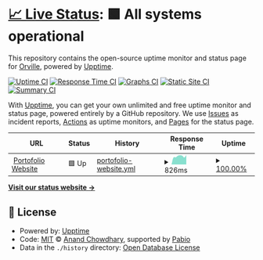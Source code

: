 # [📈 Live Status](https://uptime.neonddroid.com): <!--live status--> **🟩 All systems operational**

This repository contains the open-source uptime monitor and status page for [Orville](neonddroid.com), powered by [Upptime](https://github.com/upptime/upptime).

[![Uptime CI](https://github.com/Orville610/RvilleUptime/workflows/Uptime%20CI/badge.svg)](https://github.com/Orville610/RvilleUptime/actions?query=workflow%3A%22Uptime+CI%22)
[![Response Time CI](https://github.com/Orville610/RvilleUptime/workflows/Response%20Time%20CI/badge.svg)](https://github.com/Orville610/RvilleUptime/actions?query=workflow%3A%22Response+Time+CI%22)
[![Graphs CI](https://github.com/Orville610/RvilleUptime/workflows/Graphs%20CI/badge.svg)](https://github.com/Orville610/RvilleUptime/actions?query=workflow%3A%22Graphs+CI%22)
[![Static Site CI](https://github.com/Orville610/RvilleUptime/workflows/Static%20Site%20CI/badge.svg)](https://github.com/Orville610/RvilleUptime/actions?query=workflow%3A%22Static+Site+CI%22)
[![Summary CI](https://github.com/Orville610/RvilleUptime/workflows/Summary%20CI/badge.svg)](https://github.com/Orville610/RvilleUptime/actions?query=workflow%3A%22Summary+CI%22)

With [Upptime](https://upptime.js.org), you can get your own unlimited and free uptime monitor and status page, powered entirely by a GitHub repository. We use [Issues](https://github.com/Orville610/RvilleUptime/issues) as incident reports, [Actions](https://github.com/Orville610/RvilleUptime/actions) as uptime monitors, and [Pages](https://uptime.neonddroid.com) for the status page.

<!--start: status pages-->
<!-- This summary is generated by Upptime (https://github.com/upptime/upptime) -->
<!-- Do not edit this manually, your changes will be overwritten -->
<!-- prettier-ignore -->
| URL | Status | History | Response Time | Uptime |
| --- | ------ | ------- | ------------- | ------ |
| <img alt="" src="https://icons.duckduckgo.com/ip3/neonddroid.com.ico" height="13"> [Portofolio Website](https://neonddroid.com) | 🟩 Up | [portofolio-website.yml](https://github.com/Orville610/RvilleUptime/commits/HEAD/history/portofolio-website.yml) | <details><summary><img alt="Response time graph" src="./graphs/portofolio-website/response-time-week.png" height="20"> 826ms</summary><br><a href="https://uptime.neonddroid.com/history/portofolio-website"><img alt="Response time 1335" src="https://img.shields.io/endpoint?url=https%3A%2F%2Fraw.githubusercontent.com%2FOrville610%2FRvilleUptime%2FHEAD%2Fapi%2Fportofolio-website%2Fresponse-time.json"></a><br><a href="https://uptime.neonddroid.com/history/portofolio-website"><img alt="24-hour response time 932" src="https://img.shields.io/endpoint?url=https%3A%2F%2Fraw.githubusercontent.com%2FOrville610%2FRvilleUptime%2FHEAD%2Fapi%2Fportofolio-website%2Fresponse-time-day.json"></a><br><a href="https://uptime.neonddroid.com/history/portofolio-website"><img alt="7-day response time 826" src="https://img.shields.io/endpoint?url=https%3A%2F%2Fraw.githubusercontent.com%2FOrville610%2FRvilleUptime%2FHEAD%2Fapi%2Fportofolio-website%2Fresponse-time-week.json"></a><br><a href="https://uptime.neonddroid.com/history/portofolio-website"><img alt="30-day response time 1223" src="https://img.shields.io/endpoint?url=https%3A%2F%2Fraw.githubusercontent.com%2FOrville610%2FRvilleUptime%2FHEAD%2Fapi%2Fportofolio-website%2Fresponse-time-month.json"></a><br><a href="https://uptime.neonddroid.com/history/portofolio-website"><img alt="1-year response time 1335" src="https://img.shields.io/endpoint?url=https%3A%2F%2Fraw.githubusercontent.com%2FOrville610%2FRvilleUptime%2FHEAD%2Fapi%2Fportofolio-website%2Fresponse-time-year.json"></a></details> | <details><summary><a href="https://uptime.neonddroid.com/history/portofolio-website">100.00%</a></summary><a href="https://uptime.neonddroid.com/history/portofolio-website"><img alt="All-time uptime 63.44%" src="https://img.shields.io/endpoint?url=https%3A%2F%2Fraw.githubusercontent.com%2FOrville610%2FRvilleUptime%2FHEAD%2Fapi%2Fportofolio-website%2Fuptime.json"></a><br><a href="https://uptime.neonddroid.com/history/portofolio-website"><img alt="24-hour uptime 100.00%" src="https://img.shields.io/endpoint?url=https%3A%2F%2Fraw.githubusercontent.com%2FOrville610%2FRvilleUptime%2FHEAD%2Fapi%2Fportofolio-website%2Fuptime-day.json"></a><br><a href="https://uptime.neonddroid.com/history/portofolio-website"><img alt="7-day uptime 100.00%" src="https://img.shields.io/endpoint?url=https%3A%2F%2Fraw.githubusercontent.com%2FOrville610%2FRvilleUptime%2FHEAD%2Fapi%2Fportofolio-website%2Fuptime-week.json"></a><br><a href="https://uptime.neonddroid.com/history/portofolio-website"><img alt="30-day uptime 56.38%" src="https://img.shields.io/endpoint?url=https%3A%2F%2Fraw.githubusercontent.com%2FOrville610%2FRvilleUptime%2FHEAD%2Fapi%2Fportofolio-website%2Fuptime-month.json"></a><br><a href="https://uptime.neonddroid.com/history/portofolio-website"><img alt="1-year uptime 63.44%" src="https://img.shields.io/endpoint?url=https%3A%2F%2Fraw.githubusercontent.com%2FOrville610%2FRvilleUptime%2FHEAD%2Fapi%2Fportofolio-website%2Fuptime-year.json"></a></details>

<!--end: status pages-->

[**Visit our status website →**](https://uptime.neonddroid.com)

## 📄 License

- Powered by: [Upptime](https://github.com/upptime/upptime)
- Code: [MIT](./LICENSE) © [Anand Chowdhary](https://anandchowdhary.com), supported by [Pabio](https://pabio.com)
- Data in the `./history` directory: [Open Database License](https://opendatacommons.org/licenses/odbl/1-0/)
